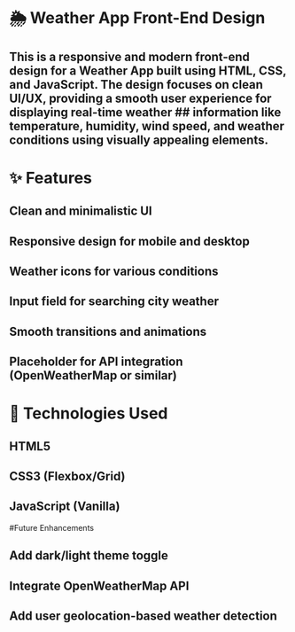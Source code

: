 # 🌦️ Weather App Front-End Design
 ## This is a responsive and modern front-end design for a Weather App built using HTML, CSS, and JavaScript. The design focuses on clean UI/UX, providing a smooth user experience for displaying real-time weather   ## information like temperature, humidity, wind speed, and weather conditions using visually appealing elements.

# ✨ Features
## Clean and minimalistic UI

## Responsive design for mobile and desktop

## Weather icons for various conditions

## Input field for searching city weather

## Smooth transitions and animations

## Placeholder for API integration (OpenWeatherMap or similar)

# 🚀 Technologies Used
## HTML5

## CSS3 (Flexbox/Grid)

## JavaScript (Vanilla)

#Future Enhancements
## Add dark/light theme toggle

## Integrate OpenWeatherMap API

## Add user geolocation-based weather detection
